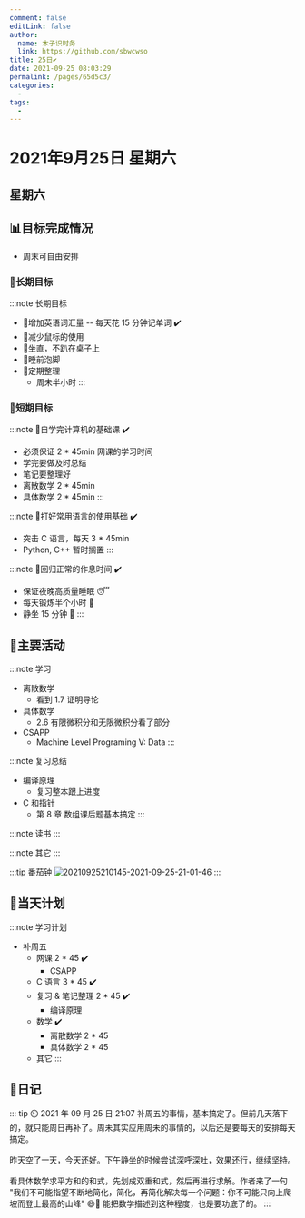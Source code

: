```yaml
---
comment: false
editLink: false
author: 
  name: 木子识时务
  link: https://github.com/sbwcwso
title: 25日✔️
date: 2021-09-25 08:03:29
permalink: /pages/65d5c3/
categories: 
  - 
tags: 
  - 
---
```


# 2021年9月25日 星期六

## 星期六

## 📊目标完成情况

* 周末可自由安排

### 🐺长期目标

:::note 长期目标
* 🚢增加英语词汇量 -- 每天花 15 分钟记单词  ✔️
* 🚢减少鼠标的使用
* 🚢坐直，不趴在桌子上
* 🚢睡前泡脚
* 🚢定期整理
  * 周未半小时
:::

### 🐆短期目标

:::note 🚗自学完计算机的基础课  ✔️
* 必须保证 2 * 45min 网课的学习时间
* 学完要做及时总结
* 笔记要整理好
* 离散数学 2 * 45min
* 具体数学 2 * 45min
:::

:::note 🚗打好常用语言的使用基础  ✔️
* 突击 C 语言，每天 3 * 45min
* Python, C++ 暂时搁置
:::

:::note 🚗回归正常的作息时间  ✔️
* 保证夜晚高质量睡眠 😴
* 每天锻炼半个小时 🏃
* 静坐 15 分钟 🙏
:::

## 🏃主要活动

:::note 学习
* 离散数学
  * 看到 1.7 证明导论
* 具体数学
  * 2.6 有限微积分和无限微积分看了部分
* CSAPP
  * Machine Level Programing V: Data
:::

:::note 复习总结
* 编译原理
  * 复习整本跟上进度
* C 和指针
  * 第 8 章 数组课后题基本搞定
:::

:::note 读书
:::

:::note 其它
:::

:::tip 番茄钟
![20210925210145-2021-09-25-21-01-46](https://cdn.jsdelivr.net/gh/sbwcwso/PicBed@master/20210925210145-2021-09-25-21-01-46.png)
:::

## 📓当天计划

:::note 学习计划
* 补周五
  * 网课 2 * 45  ✔️
    * CSAPP
  * C 语言 3 * 45  ✔️
  * 复习 & 笔记整理 2 * 45  ✔️
    * 编译原理
  * 数学  ✔️
    * 离散数学 2 * 45
    * 具体数学 2 * 45
  * 其它
:::

## 🤔日记

::: tip ⏲️ 2021 年 09 月 25 日 21:07
补周五的事情，基本搞定了。但前几天落下的，就只能周日再补了。周未其实应用周未的事情的，以后还是要每天的安排每天搞定。
<br><br>
昨天空了一天，今天还好。下午静坐的时候尝试深呼深吐，效果还行，继续坚持。
<br><br>
看具体数学求平方和的和式，先划成双重和式，然后再进行求解。作者来了一句 "我们不可能指望不断地简化，简化，再简化解决每一个问题：你不可能只向上爬坡而登上最高的山峰" 😄🚀 能把数学描述到这种程度，也是要功底了的。
:::
